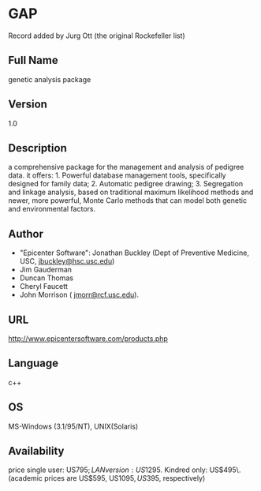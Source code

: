 # GAP
Record added by Jurg Ott (the original Rockefeller list)

## Full Name
genetic analysis package

## Version
1.0

## Description
a comprehensive package for the management and analysis of pedigree data. it offers: 1\. Powerful database management tools, specifically designed for family data; 2\. Automatic pedigree drawing; 3. Segregation and linkage analysis, based on traditional maximum likelihood methods and newer, more powerful, Monte Carlo methods that can model both genetic and environmental factors.

## Author
* "Epicenter Software": Jonathan Buckley (Dept of Preventive Medicine, USC, jbuckley@hsc.usc.edu)
* Jim Gauderman
* Duncan Thomas
* Cheryl Faucett
* John Morrison ( jmorr@rcf.usc.edu).

## URL
http://www.epicentersoftware.com/products.php

## Language
c++

## OS
MS-Windows (3.1/95/NT), UNIX(Solaris)

## Availability
price single user: US$795; LAN version: US$1295\. Kindred only: US$495\. (academic prices are US$595, US$1095, US$395, respectively)